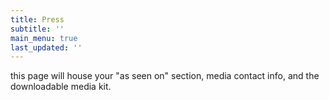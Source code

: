 ```yaml
---
title: Press
subtitle: ''
main_menu: true
last_updated: ''
---
```

this page will house your "as seen on" section, media contact info, and the downloadable media kit.
